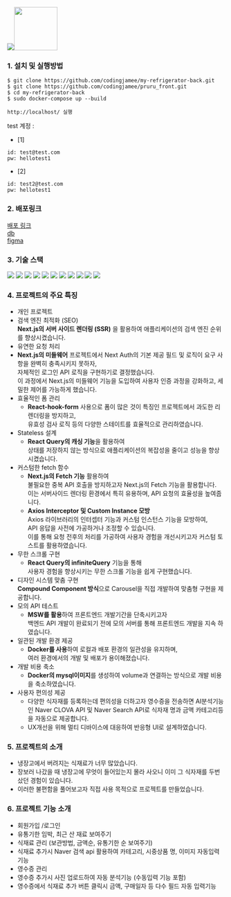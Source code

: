 <img src="https://capsule-render.vercel.app/api?type=Rounded&color=42f548&height=100&text=당신의%20냉장고를%20신선하게%20PRURU&fontColor=ffffff&section=header&fontSize=30" /><img src="https://github.com/codingjamee/pruru_front/assets/99540667/0b44b766-3da2-4497-88fd-2fe626e683f9" width="100px" height="100px"/>

### 1. 설치 및 실행방법

```
$ git clone https://github.com/codingjamee/my-refrigerator-back.git
$ git clone https://github.com/codingjamee/pruru_front.git
$ cd my-refrigerator-back
$ sudo docker-compose up --build

http://localhost/ 실행
```

test 계정 :

- [1]

```
id: test@test.com
pw: hellotest1
```

- [2]

```
id: test2@test.com
pw: hellotest1
```

### 2. 배포링크

<a href="http://ec2-13-209-135-79.ap-northeast-2.compute.amazonaws.com/" target="_blank">배포 링크</a> <br>
<a href="https://dbdiagram.io/d/65c6e16dac844320aed83b44" target="_blank">db</a><br>
<a href="https://www.figma.com/file/xcU6l7pfXA6HFCjJWfpAYD/refrigerator?type=design&node-id=0-1&mode=design&t=B84jVdtzD1Flbpej-0" target="_blank">figma</a><br>

### 3. 기술 스택

<img src="https://img.shields.io/badge/HTML5-E34F26?style=for-the-badge&logo=html5&logoColor=white"/> <img src="https://img.shields.io/badge/CSS3-1572B6?style=for-the-badge&logo=css3&logoColor=white"> <img src="https://img.shields.io/badge/JavaScript-F7DF1E?style=for-the-badge&logo=JavaScript&logoColor=white">
<img src="https://img.shields.io/badge/TypeScript-007ACC?style=for-the-badge&logo=typescript&logoColor=white"> <img src="https://img.shields.io/badge/Next.js-000000?style=for-the-badge&logo=Next.js&logoColor=white"/> <img src="https://img.shields.io/badge/Tailwind CSS-06B6D4?style=flat-square&logo=Tailwind CSS&logoColor=white"/> <img src="https://img.shields.io/badge/Node.js-339933?style=flat-square&logo=Node.js&logoColor=white"/> <img src="https://img.shields.io/badge/MySQL-4479A1?style=for-the-badge&logo=MySQL&logoColor=white"/> <img src="https://img.shields.io/badge/Express-000000?style=for-the-badge&logo=Express&logoColor=white"/> <img src="https://img.shields.io/badge/Docker-2496ED?style=flat-square&logo=Docker&logoColor=white"/> <img src="https://img.shields.io/badge/Amazon AWS-232F3E?style=flat-square&logo=amazonaws&logoColor=white"/>

### 4. 프로젝트의 주요 특징

- 개인 프로젝트
- 검색 엔진 최적화 (SEO)  
  **Next.js의 서버 사이드 렌더링 (SSR)** 을 활용하여 애플리케이션의 검색 엔진 순위를 향상시켰습니다.
- 유연한 요청 처리
- **Next.js의 미들웨어**
  프로젝트에서 Next Auth의 기본 제공 필드 및 로직이 요구 사항을 완벽히 충족시키지 못하자,  
  자체적인 로그인 API 로직을 구현하기로 결정했습니다.  
  이 과정에서 Next.js의 미들웨어 기능을 도입하여 사용자 인증 과정을 강화하고, 세밀한 제어를 가능하게 했습니다.
- 효율적인 폼 관리
  - **React-hook-form** 사용으로 폼이 많은 것이 특징인 프로젝트에서 과도한 리렌더링을 방지하고,  
    유효성 검사 로직 등의 다양한 스테이트를 효율적으로 관리하였습니다.
- Stateless 설계
  - **React Query의 캐싱 기능**을 활용하여  
    상태를 저장하지 않는 방식으로 애플리케이션의 복잡성을 줄이고 성능을 향상시켰습니다.
- 커스텀한 fetch 함수
  - **Next.js의 Fetch 기능** 활용하여  
    불필요한 중복 API 호출을 방지하고자 Next.js의 Fetch 기능을 활용합니다.  
    이는 서버사이드 렌더링 환경에서 특히 유용하며, API 요청의 효율성을 높여줍니다.  
  - **Axios Interceptor 및 Custom Instance 모방**   
    Axios 라이브러리의 인터셉터 기능과 커스텀 인스턴스 기능을 모방하여,  
    API 응답을 사전에 가공하거나 조정할 수 있습니다.  
    이를 통해 요청 전후의 처리를 가공하여 사용자 경험을 개선시키고자
    커스텀 토스트를 활용하였습니다. 
- 무한 스크롤 구현
  - **React Query의 infiniteQuery** 기능을 통해  
    사용자 경험을 향상시키는 무한 스크롤 기능을 쉽게 구현했습니다.
- 디자인 시스템 맞춤 구현  
  **Compound Component 방식**으로 Carousel을 직접 개발하여 맞춤형 구현을 제공합니다.
- 모의 API 테스트
  - **MSW를 활용**하여 프론트엔드 개발기간을 단축시키고자  
    백엔드 API 개발이 완료되기 전에 모의 서버를 통해 프론트엔드 개발을 지속 하였습니다.
- 일관된 개발 환경 제공
  - **Docker를 사용**하여 로컬과 배포 환경의 일관성을 유지하며,  
    여러 환경에서의 개발 및 배포가 용이해졌습니다.
- 개발 비용 축소
  - **Docker의 mysql이미지**를 생성하여 volume과 연결하는 방식으로 개발 비용을 축소하였습니다.
- 사용자 편의성 제공
  - 다양한 식자재를 등록하는데 편의성을 더하고자
    영수증을 전송하면 AI분석기능인 Naver CLOVA API 및 Naver Search API로
    식자재 명과 금액 카테고리등을 자동으로 제공합니다.
  - UX개선을 위해 멀티 디바이스에 대응하여 반응형 UI로 설계하였습니다.

### 5. 프로젝트의 소개

- 냉장고에서 버려지는 식재료가 너무 많았습니다.
- 장보러 나갔을 때 냉장고에 무엇이 들어있는지 몰라 사오니 이미 그 식자재를 두번 샀던 경험이 있습니다.
- 이러한 불편함을 풀어보고자 직접 사용 목적으로 프로젝트를 만들었습니다.

### 6. 프로젝트 기능 소개

- 회원가입 /로그인
- 유통기한 임박, 최근 산 재료 보여주기
- 식재료 관리 (보관방법, 금액순, 유통기한 순 보여주기)
- 식재료 추가시 Naver 검색 api 활용하여 카테고리, 시중상품 명, 이미지 자동입력 기능
- 영수증 관리
- 영수증 추가시 사진 업로드하여 자동 분석기능 (수동입력 기능 포함)
- 영수증에서 식재료 추가 버튼 클릭시 금액, 구매일자 등 다수 필드 자동 입력기능
